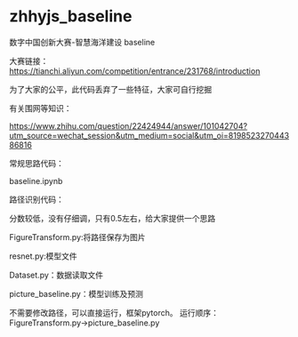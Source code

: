 # zhhyjs_baseline

数字中国创新大赛-智慧海洋建设 baseline

大赛链接：https://tianchi.aliyun.com/competition/entrance/231768/introduction

为了大家的公平，此代码丢弃了一些特征，大家可自行挖掘

有关围网等知识：

https://www.zhihu.com/question/22424944/answer/101042704?utm_source=wechat_session&utm_medium=social&utm_oi=819852327044386816

常规思路代码：

baseline.ipynb

路径识别代码：

分数较低，没有仔细调，只有0.5左右，给大家提供一个思路

FigureTransform.py:将路径保存为图片

resnet.py:模型文件

Dataset.py：数据读取文件

picture_baseline.py：模型训练及预测

不需要修改路径，可以直接运行，框架pytorch。
运行顺序： FigureTransform.py->picture_baseline.py
